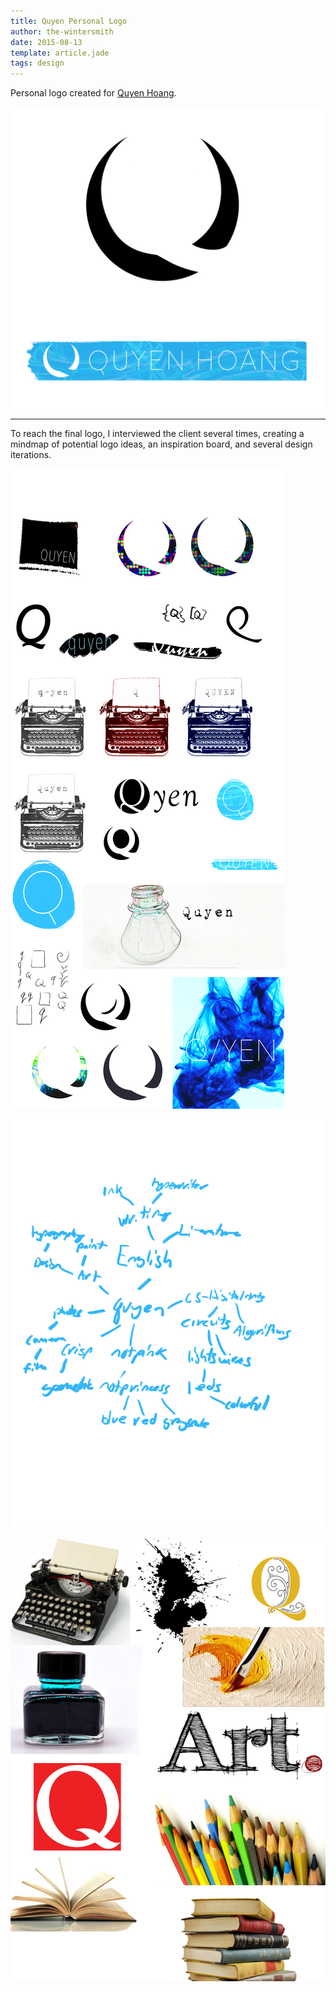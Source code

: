 ```yaml
---
title: Quyen Personal Logo
author: the-wintersmith
date: 2015-08-13
template: article.jade
tags: design
---
```


Personal logo created for [Quyen Hoang](http://quyenhoangdesign.wix.com/portfolio).  

[![nook_quyen_logo_banner.png](nook_quyen_logo_banner.png)](nook_quyen_logo_banner.png)

---

To reach the final logo, I interviewed the client several times, creating a mindmap of potential logo ideas, an inspiration board, and several design iterations.

[![](nook_quyen_thumbnails_0.jpg)](nook_quyen_thumbnails_0.jpg)

[![](nook_mindmap.jpg)](nook_mindmap.jpg)

[![](nook_inspiration_board.jpg)](nook_inspiration_board.jpg)
